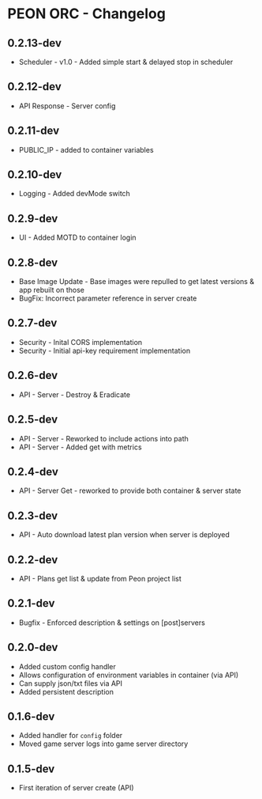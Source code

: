 # PEON ORC - Changelog

## 0.2.13-dev

- Scheduler - v1.0 - Added simple start & delayed stop in scheduler

## 0.2.12-dev

- API Response - Server config

## 0.2.11-dev

- PUBLIC_IP - added to container variables

## 0.2.10-dev

- Logging - Added devMode switch

## 0.2.9-dev

- UI - Added MOTD to container login

## 0.2.8-dev

- Base Image Update - Base images were repulled to get latest versions & app rebuilt on those
- BugFix: Incorrect parameter reference in server create
  
## 0.2.7-dev

- Security - Inital CORS implementation
- Security - Initial api-key requirement implementation

## 0.2.6-dev

- API - Server - Destroy & Eradicate

## 0.2.5-dev

- API - Server - Reworked to include actions into path
- API - Server - Added get with metrics

## 0.2.4-dev

- API - Server Get - reworked to provide both container & server state

## 0.2.3-dev

- API - Auto download latest plan version when server is deployed
  
## 0.2.2-dev

- API - Plans get list & update from Peon project list

## 0.2.1-dev

- Bugfix - Enforced description & settings on [post]servers
  
## 0.2.0-dev

- Added custom config handler
- Allows configuration of environment variables in container (via API)
- Can supply json/txt files via API
- Added persistent description

## 0.1.6-dev

- Added handler for ``config`` folder
- Moved game server logs into game server directory

## 0.1.5-dev

- First iteration of server create (API)
